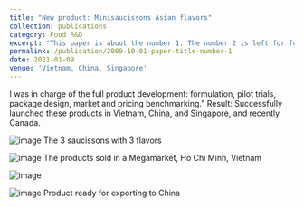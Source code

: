 ```yaml
---
title: "New product: Minisaucissons Asian flavors"
collection: publications
category: Food R&D
excerpt: 'This paper is about the number 1. The number 2 is left for future work.'
permalink: /publication/2009-10-01-paper-title-number-1
date: 2021-01-09
venue: 'Vietnam, China, Singapore'
---
```

I was in charge of the full product development: formulation, pilot trials, package design, market and pricing benchmarking."
Result: Successfully launched these products in Vietnam, China, and Singapore, and recently Canada.

![image](https://github.com/user-attachments/assets/1777b01f-e2fc-4672-81a0-3772d96cbf2c)
The 3 saucissons with 3 flavors

![image](https://github.com/user-attachments/assets/a3e579fb-b8e6-491c-bcac-e0c598475f91)
The products sold in a Megamarket, Ho Chi Minh, Vietnam

![image](https://github.com/user-attachments/assets/671361ae-3efc-4de5-8525-766f0cc123af)

![image](https://github.com/user-attachments/assets/dc46eeb0-8b95-4854-8671-c41a54161854)
Product ready for exporting to China
